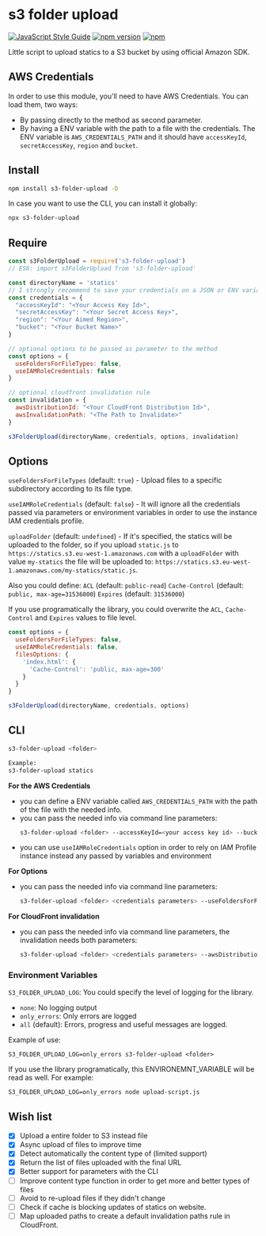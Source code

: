 # s3 folder upload

[![JavaScript Style Guide](https://img.shields.io/badge/code%20style-standard-brightgreen.svg)](http://standardjs.com/)
[![npm version](https://badge.fury.io/js/s3-folder-upload.svg)](https://badge.fury.io/js/s3-folder-upload)
[![npm](https://img.shields.io/npm/dm/s3-folder-upload.svg?maxAge=2592000)]()

Little script to upload statics to a S3 bucket by using official Amazon SDK.

## AWS Credentials

In order to use this module, you'll need to have AWS Credentials. You can load them, two ways:

* By passing directly to the method as second parameter.
* By having a ENV variable with the path to a file with the credentials.
  The ENV variable is `AWS_CREDENTIALS_PATH` and it should have `accessKeyId`, `secretAccessKey`, `region` and `bucket`.

## Install

```bash
npm install s3-folder-upload -D
```

In case you want to use the CLI, you can install it globally:

```bash
npx s3-folder-upload
```

## Require
```javascript
const s3FolderUpload = require('s3-folder-upload')
// ES6: import s3FolderUpload from 's3-folder-upload'

const directoryName = 'statics'
// I strongly recommend to save your credentials on a JSON or ENV variables, or command line args
const credentials = {
  "accessKeyId": "<Your Access Key Id>",
  "secretAccessKey": "<Your Secret Access Key>",
  "region": "<Your Aimed Region>",
  "bucket": "<Your Bucket Name>"
}

// optional options to be passed as parameter to the method
const options = {
  useFoldersForFileTypes: false,
  useIAMRoleCredentials: false
}

// optional cloudfront invalidation rule
const invalidation = {
  awsDistributionId: "<Your CloudFront Distribution Id>",
  awsInvalidationPath: "<The Path to Invalidate>"
}

s3FolderUpload(directoryName, credentials, options, invalidation)
```

## Options
`useFoldersForFileTypes` (default: `true`) - Upload files to a specific subdirectory according to its file type.

`useIAMRoleCredentials` (default: `false`) - It will ignore all the credentials passed via parameters or environment variables in order to use the instance IAM credentials profile.

`uploadFolder` (default: `undefined`) - If it's specified, the statics will be uploaded to the folder, so if you upload `static.js` to `https://statics.s3.eu-west-1.amazonaws.com` with a `uploadFolder` with value `my-statics` the file will be uploaded to: `https://statics.s3.eu-west-1.amazonaws.com/my-statics/static.js`.

Also you could define:
`ACL` (default: `public-read`)
`Cache-Control` (default: `public, max-age=31536000`)
`Expires` (default: `31536000`)

If you use programatically the library, you could overwrite the `ACL`, `Cache-Control` and `Expires` values to file level.

```javascript
const options = {
  useFoldersForFileTypes: false,
  useIAMRoleCredentials: false,
  filesOptions: {
    'index.html': {
      'Cache-Control': 'public, max-age=300'
    }
  }
}

s3FolderUpload(directoryName, credentials, options)
```

## CLI
```bash
s3-folder-upload <folder>

Example:
s3-folder-upload statics
```

**For the AWS Credentials**

* you can define a ENV variable called `AWS_CREDENTIALS_PATH` with the path of the file with the needed info.
* you can pass the needed info via command line parameters:
    ```bash
    s3-folder-upload <folder> --accessKeyId=<your access key id> --bucket=<destination bucket> --region=<region> --secretAccessKey=<your secret access key>
    ```
* you can use `useIAMRoleCredentials` option in order to rely on IAM Profile instance instead any passed by variables and environment

**For Options**

* you can pass the needed info via command line parameters:
    ```bash
    s3-folder-upload <folder> <credentials parameters> --useFoldersForFileTypes=false
    ```

**For CloudFront invalidation**

* you can pass the needed info via command line parameters, the invalidation needs both parameters:
    ```bash
    s3-folder-upload <folder> <credentials parameters> --awsDistributionId=<distributionId> --awsInvalidationPath="/js/*"

### Environment Variables
`S3_FOLDER_UPLOAD_LOG`: You could specify the level of logging for the library.
* `none`: No logging output
* `only_errors`: Only errors are logged
* `all` (default): Errors, progress and useful messages are logged.

Example of use:
```
S3_FOLDER_UPLOAD_LOG=only_errors s3-folder-upload <folder>
```

If you use the library programatically, this ENVIRONEMNT_VARIABLE will be read as well. For example:

```
S3_FOLDER_UPLOAD_LOG=only_errors node upload-script.js
```

## Wish list

- [x] Upload a entire folder to S3 instead file
- [x] Async upload of files to improve time
- [x] Detect automatically the content type of (limited support)
- [x] Return the list of files uploaded with the final URL
- [x] Better support for parameters with the CLI
- [ ] Improve content type function in order to get more and better types of files
- [ ] Avoid to re-upload files if they didn't change
- [ ] Check if cache is blocking updates of statics on website.
- [ ] Map uploaded paths to create a default invalidation paths rule in CloudFront.
